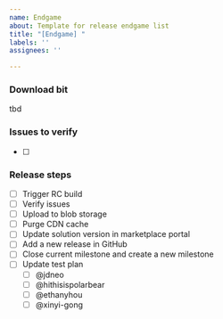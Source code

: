 ```yaml
---
name: Endgame
about: Template for release endgame list
title: "[Endgame] "
labels: ''
assignees: ''

---
```


### Download bit

tbd

### Issues to verify

- [ ] 

### Release steps
- [ ] Trigger RC build
- [ ] Verify issues
- [ ] Upload to blob storage
- [ ] Purge CDN cache
- [ ] Update solution version in marketplace portal
- [ ] Add a new release in GitHub
- [ ] Close current milestone and create a new milestone
- [ ] Update test plan
  - [ ] @jdneo 
  - [ ] @hithisispolarbear 
  - [ ] @ethanyhou 
  - [ ] @xinyi-gong
